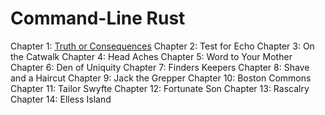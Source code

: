 # Command-Line Rust

Chapter 1: [Truth or Consequences](https://github.com/arpancodes/cli-rust/tree/ch1/hello)
Chapter 2: Test for Echo
Chapter 3: On the Catwalk
Chapter 4: Head Aches
Chapter 5: Word to Your Mother
Chapter 6: Den of Uniquity
Chapter 7: Finders Keepers
Chapter 8: Shave and a Haircut
Chapter 9: Jack the Grepper
Chapter 10: Boston Commons
Chapter 11: Tailor Swyfte
Chapter 12: Fortunate Son
Chapter 13: Rascalry
Chapter 14: Elless Island
